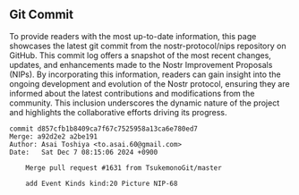 ## Git Commit
To provide readers with the most up-to-date information, this page showcases the latest git commit from the nostr-protocol/nips repository on GitHub. This commit log offers a snapshot of the most recent changes, updates, and enhancements made to the Nostr Improvement Proposals (NIPs). By incorporating this information, readers can gain insight into the ongoing development and evolution of the Nostr protocol, ensuring they are informed about the latest contributions and modifications from the community. This inclusion underscores the dynamic nature of the project and highlights the collaborative efforts driving its progress.

```shell
commit d857cfb1b8409ca7f67c7525958a13ca6e780ed7
Merge: a92d2e2 a2be191
Author: Asai Toshiya <to.asai.60@gmail.com>
Date:   Sat Dec 7 08:15:06 2024 +0900

    Merge pull request #1631 from TsukemonoGit/master
    
    add Event Kinds kind:20 Picture NIP-68
```
